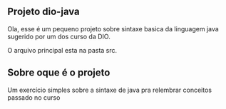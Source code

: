 ## Projeto dio-java

Ola, esse é um pequeno projeto sobre sintaxe basica da linguagem java sugerido por um dos curso da DIO.

O arquivo principal esta na pasta src.

## Sobre oque é o projeto

Um exercício simples sobre a sintaxe de java pra relembrar conceitos passado no curso